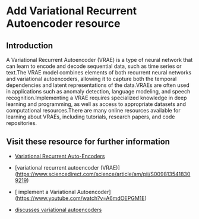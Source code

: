 # Add Variational Recurrent Autoencoder resource

## Introduction

A Variational Recurrent Autoencoder (VRAE) is a type of neural network that can learn to encode and decode sequential data, such as time series or text.The VRAE model combines elements of both recurrent neural networks and variational autoencoders, allowing it to capture both the temporal dependencies and latent representations of the data.VRAEs are often used in applications such as anomaly detection, language modeling, and speech recognition.Implementing a VRAE requires specialized knowledge in deep learning and programming, as well as access to appropriate datasets and computational resources.There are many online resources available for learning about VRAEs, including tutorials, research papers, and code repositories.

## Visit these resource for further information

- [Variational Recurrent Auto-Encoders](https://arxiv.org/abs/1412.6581)
- [variational recurrent autoencoder (VRAE)] (https://www.sciencedirect.com/science/article/am/pii/S0098135418309219)
- [ implement a Variational Autoencoder] (https://www.youtube.com/watch?v=A6mdOEPGM1E)

- [discusses variational autoencoders](https://www.youtube.com/watch?v=c27SHdQr4lw)
